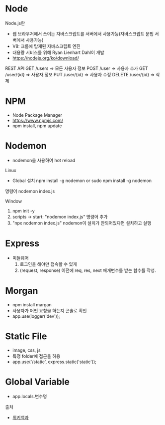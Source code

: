 # Node

Node.js란
- 웹 브라우저에서 쓰이는 자바스크립트를 서버에서 사용가능(자바스크립트 문법 서버에서 사용가능)
- V8: 크롬에 탑재된 자바스크립트 엔진
- 대용량 서비스를 위해 Ryan Lienhart Dahl이 개발
- https://nodejs.org/ko/download/

REST API
GET /users => 모든 사용자 정보
POST /user => 사용자 추가
GET /user/{id} => 사용자 정보
PUT /user/{id} => 사용자 수정
DELETE /user/{id} => 삭제


# NPM
- Node Package Manager
- https://www.npmjs.com/
- npm install, npm update

# Nodemon
- nodemon을 사용하여 hot reload

Linux
- Global 설치
npm install -g nodemon 
or
sudo npm install -g nodemon

명령어 
nodemon index.js

Window
1. npm init -y
2. scripts -> start: "nodemon index.js" 명령어 추가 
3. "npx nodemon index.js" nodemon이 설치가 안되어있다면 설치하고 실행


# Express
- 미들웨어
  1) 로그인을 해야만 접속할 수 있게
  2) (request, response) 이전에 req, res, next 매개변수를 받는 함수를 작성.

# Morgan
- npm install margan
- 사용자가 어떤 요청을 하는지 콘솔로 확인
- app.use(logger('dev'));

# Static File
- image, css, js
- 특정 folder에 접근을 허용
- app.use('/static', express.static('static'));

# Global Variable
- app.locals.변수명

출처 
- [위키백과](https://ko.wikipedia.org/wiki/Node.js)
